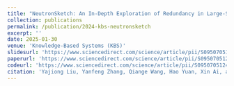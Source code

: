 ```yaml
---
title: "NeutronSketch: An In-Depth Exploration of Redundancy in Large-Scale Graph Neural Network Training"
collection: publications
permalink: /publication/2024-kbs-neutronsketch
excerpt: ''
date: 2025-01-30
venue: 'Knowledge-Based Systems (KBS)'
slidesurl: 'https://www.sciencedirect.com/science/article/pii/S0950705124014205'
paperurl: 'https://www.sciencedirect.com/science/article/pii/S0950705124014205'
codeurl: 'https://www.sciencedirect.com/science/article/pii/S0950705124014205'
citation: 'Yajiong Liu, Yanfeng Zhang, Qiange Wang, Hao Yuan, Xin Ai, and Ge Yu. &quot;NeutronSketch: An In-Depth Exploration of Redundancy in Large-Scale Graph Neural Network Training.&quot; <i>Knowledge-Based Systems (KBS)</i>, 309: 2147-2160, 2025.'
---
```

